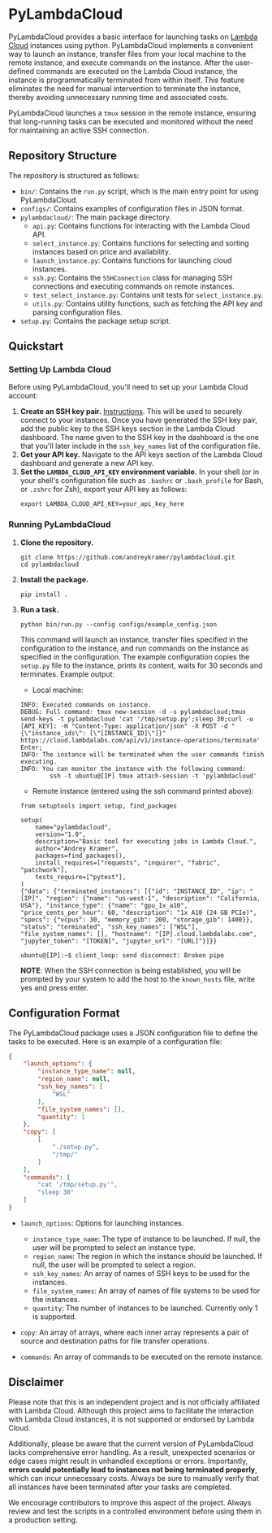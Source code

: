 # PyLambdaCloud

PyLambdaCloud provides a basic interface for launching tasks on [Lambda Cloud](https://cloud.lambdalabs.com/) instances using python. PyLambdaCloud implements a convenient way to launch an instance, transfer files from your local machine to the remote instance, and execute commands on the instance. After the user-defined commands are executed on the Lambda Cloud instance, the instance is programmatically terminated from within itself. This feature eliminates the need for manual intervention to terminate the instance, thereby avoiding unnecessary running time and associated costs.

PyLambdaCloud launches a `tmux` session in the remote instance, ensuring that long-running tasks can be executed and monitored without the need for maintaining an active SSH connection.

## Repository Structure

The repository is structured as follows:

- `bin/`: Contains the `run.py` script, which is the main entry point for using PyLambdaCloud.
- `configs/`: Contains examples of configuration files in JSON format.
- `pylambdacloud/`: The main package directory.
  - `api.py`: Contains functions for interacting with the Lambda Cloud API.
  - `select_instance.py`: Contains functions for selecting and sorting instances based on price and availability.
  - `launch_instance.py`: Contains functions for launching cloud instances.
  - `ssh.py`: Contains the `SSHConnection` class for managing SSH connections and executing commands on remote instances.
  - `test_select_instance.py`: Contains unit tests for `select_instance.py`.
  - `utils.py`: Contains utility functions, such as fetching the API key and parsing configuration files.
- `setup.py`: Contains the package setup script.

## Quickstart

### Setting Up Lambda Cloud

Before using PyLambdaCloud, you'll need to set up your Lambda Cloud account:

1. **Create an SSH key pair.** [Instructions](https://docs.oracle.com/en/cloud/cloud-at-customer/occ-get-started/generate-ssh-key-pair.html). This will be used to securely connect to your instances. Once you have generated the SSH key pair, add the public key to the SSH keys section in the Lambda Cloud dashboard. The name given to the SSH key in the dashboard is the one that you'll later include in the `ssh_key_names` list of the configuration file. 
2. **Get your API key.** Navigate to the API keys section of the Lambda Cloud dashboard and generate a new API key.
3. **Set the `LAMBDA_CLOUD_API_KEY` environment variable.** In your shell (or in your shell's configuration file such as `.bashrc` or `.bash_profile` for Bash, or `.zshrc` for Zsh), export your API key as follows:
    ```
    export LAMBDA_CLOUD_API_KEY=your_api_key_here
    ```

### Running PyLambdaCloud

1. **Clone the repository.**
    ```
    git clone https://github.com/andreykramer/pylambdacloud.git
    cd pylambdacloud
    ```
2. **Install the package.**
    ```
    pip install .
    ```
3. **Run a task.**
    ```
    python bin/run.py --config configs/example_config.json
    ```
   This command will launch an instance, transfer files specified in the configuration to the instance, and run commands on the instance as specified in the configuration. The example configuration copies the `setup.py`
   file to the instance, prints its content, waits for 30 seconds and terminates. Example output:
    - Local machine:
    ```
    INFO: Executed commands on instance.
    DEBUG: Full command: tmux new-session -d -s pylambdacloud;tmux send-keys -t pylambdacloud 'cat '/tmp/setup.py';sleep 30;curl -u [API_KEY]: -H "Content-Type: application/json" -X POST -d "{\"instance_ids\": [\"[INSTANCE_ID]\"]}" https://cloud.lambdalabs.com/api/v1/instance-operations/terminate' Enter;
    INFO: The instance will be terminated when the user commands finish executing.
    INFO: You can monitor the instance with the following command:
            ssh -t ubuntu@[IP] tmux attach-session -t 'pylambdacloud'
    ```
    - Remote instance (entered using the ssh command printed above):
    ```
    from setuptools import setup, find_packages

    setup(
        name="pylambdacloud",
        version="1.0",
        description="Basic tool for executing jobs in Lambda Cloud.",
        author="Andrey Kramer",
        packages=find_packages(),
        install_requires=["requests", "inquirer", "fabric", "patchwork"],
        tests_require=["pytest"],
    )
    {"data": {"terminated_instances": [{"id": "INSTANCE_ID", "ip": "[IP]", "region": {"name": "us-west-1", "description": "California, USA"}, "instance_type": {"name": "gpu_1x_a10", "price_cents_per_hour": 60, "description": "1x A10 (24 GB PCIe)", "specs": {"vcpus": 30, "memory_gib": 200, "storage_gib": 1400}}, "status": "terminated", "ssh_key_names": ["WSL"], "file_system_names": [], "hostname": "[IP].cloud.lambdalabs.com", "jupyter_token": "[TOKEN]", "jupyter_url": "[URL]"}]}}
    
    ubuntu@[IP]:~$ client_loop: send disconnect: Broken pipe
    ```
   
   **NOTE**: When the SSH connection is being established, you will be prompted by your system to add the host to the `known_hosts` file, write yes and press enter.

## Configuration Format

The PyLambdaCloud package uses a JSON configuration file to define the tasks to be executed. Here is an example of a configuration file:

```json
{
    "launch_options": {
        "instance_type_name": null,
        "region_name": null,
        "ssh_key_names": [
            "WSL"
        ],
        "file_system_names": [],
        "quantity": 1
    },
    "copy": [
        [
            "./setup.py",
            "/tmp/"
        ]
    ],
    "commands": [
        "cat '/tmp/setup.py'",
        "sleep 30"
    ]
}
```

- `launch_options`: Options for launching instances.
    - `instance_type_name`: The type of instance to be launched. If null, the user will be prompted to select an instance type.
    - `region_name`: The region in which the instance should be launched. If null, the user will be prompted to select a region.
    - `ssh_key_names`: An array of names of SSH keys to be used for the instances.
    - `file_system_names`: An array of names of file systems to be used for the instances.
    - `quantity`: The number of instances to be launched. Currently only 1 is supported.

- `copy`: An array of arrays, where each inner array represents a pair of source and destination paths for file transfer operations.

- `commands`: An array of commands to be executed on the remote instance.

## Disclaimer

Please note that this is an independent project and is not officially affiliated with Lambda Cloud. Although this project aims to facilitate the interaction with Lambda Cloud instances, it is not supported or endorsed by Lambda Cloud.

Additionally, please be aware that the current version of PyLambdaCloud lacks comprehensive error handling. As a result, unexpected scenarios or edge cases might result in unhandled exceptions or errors. Importantly, **errors could potentially lead to instances not being terminated properly**, which can incur unnecessary costs. Always be sure to manually verify that all instances have been terminated after your tasks are completed.

We encourage contributors to improve this aspect of the project. Always review and test the scripts in a controlled environment before using them in a production setting.
